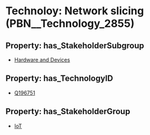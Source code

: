 # Technoloy: __Network slicing__ (PBN__Technology_2855)

## Property: has_StakeholderSubgroup

* [Hardware and Devices](PBN__TechSubgroup_117)

## Property: has_TechnologyID

* [Q196751](Q196751)

## Property: has_StakeholderGroup

* [IoT](PBN__TechGroup_16)

